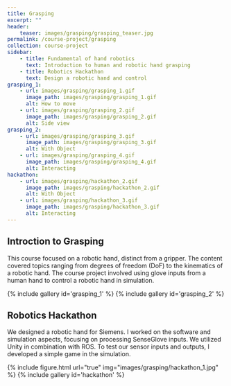 ```yaml
---
title: Grasping
excerpt: ""
header:
    teaser: images/grasping/grasping_teaser.jpg
permalink: /course-project/grasping
collection: course-project
sidebar:
    - title: Fundamental of hand robotics
      text: Introduction to human and robotic hand grasping
    - title: Robotics Hackathon
      text: Design a robotic hand and control
grasping_1:
    - url: images/grasping/grasping_1.gif
      image_path: images/grasping/grasping_1.gif
      alt: How to move
    - url: images/grasping/grasping_2.gif
      image_path: images/grasping/grasping_2.gif
      alt: Side view
grasping_2:
    - url: images/grasping/grasping_3.gif
      image_path: images/grasping/grasping_3.gif
      alt: With Object
    - url: images/grasping/grasping_4.gif
      image_path: images/grasping/grasping_4.gif
      alt: Interacting
hackathon:
    - url: images/grasping/hackathon_2.gif
      image_path: images/grasping/hackathon_2.gif
      alt: With Object
    - url: images/grasping/hackathon_3.gif
      image_path: images/grasping/hackathon_3.gif
      alt: Interacting
---
```


## Introction to Grasping
This course focused on a robotic hand, distinct from a gripper. The content covered topics ranging from degrees of freedom (DoF) to the kinematics of a robotic hand. The course project involved using glove inputs from a human hand to control a robotic hand in simulation.
   
{% include gallery id='grasping_1' %}
{% include gallery id='grasping_2' %}

## Robotics Hackathon
We designed a robotic hand for Siemens. I worked on the software and simulation aspects, focusing on processing SenseGlove inputs. We utilized Unity in combination with ROS. To test our sensor inputs and outputs, I developed a simple game in the simulation.

{% include figure.html url="true" img="images/grasping/hackathon_1.jpg" %}
{% include gallery id='hackathon' %}
